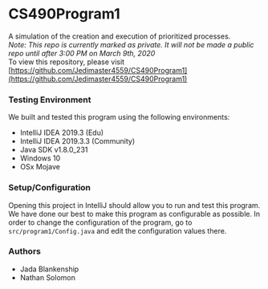 # CS490Program1
A simulation of the creation and execution of prioritized processes.<br>
_Note: This repo is currently marked as private. It will not be made a public repo until
after 3:00 PM on March 9th, 2020_<br>
To view this repository, please visit [https://github.com/Jedimaster4559/CS490Program1](https://github.com/Jedimaster4559/CS490Program1)

### Testing Environment
We built and tested this program using the following environments:
 - IntelliJ IDEA 2019.3 (Edu)
 - IntelliJ IDEA 2019.3.3 (Community)
 - Java SDK v1.8.0_231
 - Windows 10
 - OSx Mojave
 
### Setup/Configuration
Opening this project in IntelliJ should allow you to run and test this program. We have done our best
to make this program as configurable as possible. In order to change the configuration of the program,
go to `src/program1/Config.java` and edit the configuration values there.
 
### Authors
 - Jada Blankenship
 - Nathan Solomon
